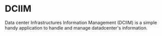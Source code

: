 # DCIIM
Data center Infrastructures Information Management (DCIIM) is a simple handy application to handle and manage datadcenter's information.
